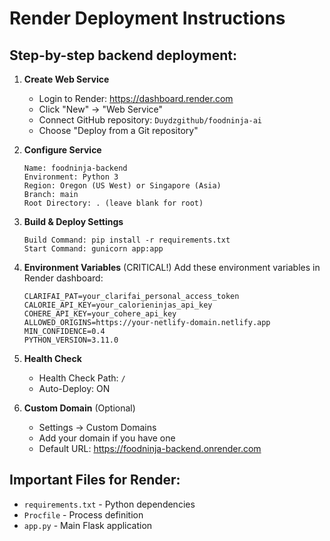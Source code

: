 # Render Deployment Instructions

## Step-by-step backend deployment:

1. **Create Web Service**
   - Login to Render: https://dashboard.render.com
   - Click "New" → "Web Service"
   - Connect GitHub repository: `Duydzgithub/foodninja-ai`
   - Choose "Deploy from a Git repository"

2. **Configure Service**
   ```
   Name: foodninja-backend
   Environment: Python 3
   Region: Oregon (US West) or Singapore (Asia)
   Branch: main
   Root Directory: . (leave blank for root)
   ```

3. **Build & Deploy Settings**
   ```
   Build Command: pip install -r requirements.txt
   Start Command: gunicorn app:app
   ```

4. **Environment Variables** (CRITICAL!)
   Add these environment variables in Render dashboard:
   ```
   CLARIFAI_PAT=your_clarifai_personal_access_token
   CALORIE_API_KEY=your_calorieninjas_api_key  
   COHERE_API_KEY=your_cohere_api_key
   ALLOWED_ORIGINS=https://your-netlify-domain.netlify.app
   MIN_CONFIDENCE=0.4
   PYTHON_VERSION=3.11.0
   ```

5. **Health Check**
   - Health Check Path: `/`
   - Auto-Deploy: ON

6. **Custom Domain** (Optional)
   - Settings → Custom Domains
   - Add your domain if you have one
   - Default URL: https://foodninja-backend.onrender.com

## Important Files for Render:
- `requirements.txt` - Python dependencies
- `Procfile` - Process definition
- `app.py` - Main Flask application

